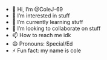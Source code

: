 - 👋 Hi, I’m @ColeJ-69
- 👀 I’m interested in stuff
- 🌱 I’m currently learning stuff 
- 💞️ I’m looking to collaborate on stuff
- 📫 How to reach me idk
- 😄 Pronouns: Special/Ed
- ⚡ Fun fact: my name is cole

<!---
ColeJ-69/ColeJ-69 is a ✨ special ✨ repository because its `README.md` (this file) appears on your GitHub profile.
You can click the Preview link to take a look at your changes.
--->

